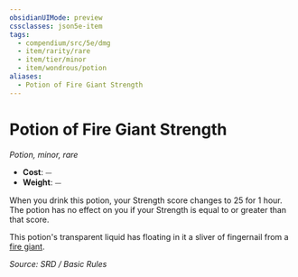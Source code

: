 ```yaml
---
obsidianUIMode: preview
cssclasses: json5e-item
tags:
  - compendium/src/5e/dmg
  - item/rarity/rare
  - item/tier/minor
  - item/wondrous/potion
aliases:
  - Potion of Fire Giant Strength
---
```

# Potion of Fire Giant Strength
*Potion, minor, rare*  

- **Cost**: ⏤
- **Weight**: ⏤

When you drink this potion, your Strength score changes to 25 for 1 hour. The potion has no effect on you if your Strength is equal to or greater than that score.

This potion's transparent liquid has floating in it a sliver of fingernail from a [fire giant](compendium/bestiary/giant/fire-giant.md).

*Source: SRD / Basic Rules*